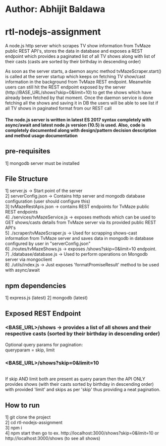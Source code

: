 # Author: Abhijit Baldawa
# rtl-nodejs-assignment
A node.js http server which scrapes TV show information from TvMaze public REST API's, stores the data in database and exposes a REST endpoint which provides a paginated list of all TV shows along with list of their casts (casts are sorted by their birthday in descending order)

As soon as the server starts, a daemon async method tvMazeScraper.start() is called at the server startup which keeps on fetching TV show/cast information in the background from TvMaze REST endpoint. Meanwhile users can still hit the REST endpoint exposed by the server (http://BASE_URL/shows?skip=0&limit=10) to get the shows which have already been fetched by that moment. Once the daemon service is done fetching all the shows and saving it in DB the users will be able to see list if all TV shows in paginated format from our REST call

#### The node.js server is written in latest ES 2017 syntax completely with async/await and latest node.js version (10.5) is used. Also, code is completely documented along with design/pattern decision description and method usage documentation

## pre-requisites
1] mongodb server must be installed

## File Structure
1] server.js -> Start point of the server <br/>
2] serverConfig.json -> Contains http server and mongodb database configuration (user should configure this) <br/>
3] tvMazeRestApis.json -> contains REST endpoints for TvMaze public REST endpoints <br/>
4] ./services/tvMazeService.js -> exposes methods which can be used to GET shows/casts details from TvMaze server via its provided public REST API's <br/>
5] ./scraper/tvMazeScraper.js -> Used for scrapping shows-cast information from TvMaze server and saves data in mongodb in database configured by user in "serverConfig.json" <br/>
6] ./routes/tvMazeShows.js -> exposes <URL>/shows?skip=0&limit=10 endpoint. <br/>
7] ./database/database.js -> Used to perform operations on Mongodb server via mongoclient <br/>
8] ./utils/index.js -> Just exposes 'formatPromiseResult' method to be used with async/await <br/>

## npm dependencies
1] express.js (latest)
2] mongodb (latest)

## Exposed REST Endpoint
### <BASE_URL>/shows -> provides a list of all shows and their respective casts (sorted by their birthday in descending order)

Optional query params for pagination: <br/>
queryparam = skip, limit <br/>
### <BASE_URL>/shows?skip=0&limit=10
<br/>
If skip AND limit both are present as query param then the API ONLY provides shows (with their casts sorted by birthday in descending order) with provided 'limit' and skips as per 'skip' thus providing a neat pagination.

## How to run
1] git clone the project <br/>
2] cd rtl-nodejs-assignment <br/>
3] npm i <br/>
4] npm start then go to ex. http://localhost:3000/shows?skip=0&limit=10 or http://localhost:3000/shows (to see all shows)
